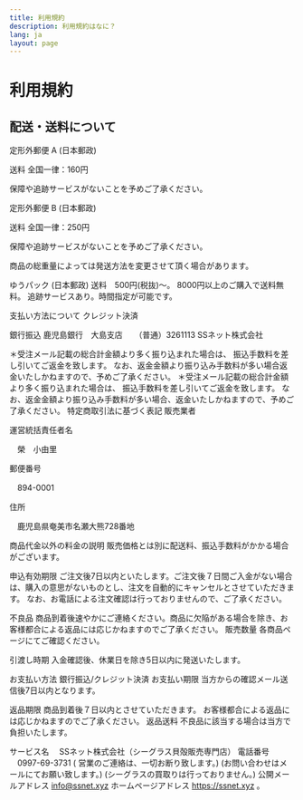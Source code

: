 ```yaml
---
title: 利用規約
description: 利用規約はなに？
lang: ja
layout: page
---
```


# 利用規約

## 配送・送料について

定形外郵便 A (日本郵政)

送料 全国一律：160円

保障や追跡サービスがないことを予めご了承ください。 

定形外郵便 B (日本郵政)

送料 全国一律：250円

保障や追跡サービスがないことを予めご了承ください。

商品の総重量によっては発送方法を変更させて頂く場合があります。
 
ゆうパック (日本郵政)
送料　500円(税抜)～。
8000円以上のご購入で送料無料。
追跡サービスあり。時間指定が可能です。 

支払い方法について
クレジット決済
  
 
銀行振込
 鹿児島銀行　大島支店　　（普通）3261113
 SSネット株式会社

＊受注メール記載の総合計金額より多く振り込まれた場合は、
振込手数料を差し引いてご返金を致します。
なお、返金金額より振り込み手数料が多い場合返金いたしかねますので、予めご了承ください。 
＊受注メール記載の総合計金額より多く振り込まれた場合は、
振込手数料を差し引いてご返金を致します。
なお、返金金額より振り込み手数料が多い場合、返金いたしかねますので、予めご了承ください。
特定商取引法に基づく表記
販売業者

運営統括責任者名

　榮　小由里
 
郵便番号

　894-0001 
 
住所

　鹿児島県奄美市名瀬大熊728番地 

商品代金以外の料金の説明
販売価格とは別に配送料、振込手数料がかかる場合がございます。 

申込有効期限
ご注文後7日以内といたします。ご注文後７日間ご入金がない場合は、購入の意思がないものとし、注文を自動的にキャンセルとさせていただきます。
なお、お電話による注文確認は行っておりませんので、ご了承ください。 

不良品
商品到着後速やかにご連絡ください。商品に欠陥がある場合を除き、お客様都合による返品には応じかねますのでご了承ください。 
販売数量
各商品ページにてご確認ください。 

引渡し時期
入金確認後、休業日を除き5日以内に発送いたします。 

お支払い方法
銀行振込/クレジット決済 
お支払い期限
当方からの確認メール送信後7日以内となります。 

返品期限
商品到着後７日以内とさせていただきます。
お客様都合による返品には応じかねますのでご了承ください。 
返品送料
不良品に該当する場合は当方で負担いたします。 

サービス名
　SSネット株式会社（シーグラス貝殻販売専門店）
電話番号
　0997-69-3731
( 営業のご連絡は、一切お断り致します。)
(お問い合わせはメールにてお願い致します。)
(シーグラスの買取りは行っておりません。) 
公開メールアドレス
info@ssnet.xyz 
ホームページアドレス
https://ssnet.xyz 
。
